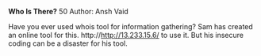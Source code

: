 **Who Is There?**
50
Author: Ansh Vaid

Have you ever used whois tool for information gathering? Sam has created an online tool for this. http://http://13.233.15.6/ to use it. But his insecure coding can be a disaster for his tool.